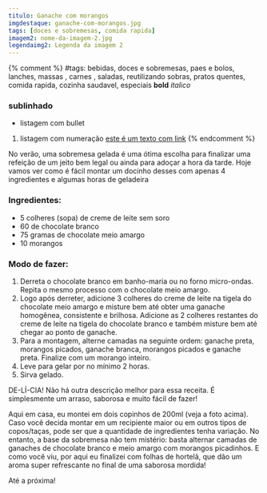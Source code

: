 ```yaml
---
titulo: Ganache com morangos 
imgdestaque: ganache-com-morangos.jpg
tags: [doces e sobremesas, comida rapida]
imagem2: nome-da-imagem-2.jpg
legendaimg2: Legenda da imagem 2
---
```

{% comment %}
#tags: bebidas, doces e sobremesas, paes e bolos, lanches, massas , carnes , saladas, reutilizando sobras, pratos quentes, comida rapida, cozinha saudavel, especiais
**bold**
*italico*
### sublinhado
* listagem com bullet
1. listagem com numeração
[este é um texto com link](https://www.enderecodolink.com)
{% endcomment %}

No verão, uma sobremesa gelada é uma ótima escolha para finalizar uma refeição de um jeito bem legal ou ainda para adoçar a hora da tarde. Hoje vamos ver como é fácil montar um docinho desses com apenas 4 ingredientes e algumas horas de geladeira 

### Ingredientes:

* 5 colheres (sopa) de creme de leite sem soro
* 60 de chocolate branco
* 75 gramas de chocolate meio amargo
* 10 morangos 

### Modo de fazer: 

1. Derreta o chocolate branco em banho-maria ou no forno micro-ondas. Repita o mesmo processo com o chocolate meio amargo. 
2. Logo após derreter, adicione 3 colheres do creme de leite na tigela do chocolate meio amargo e misture bem até obter uma ganache homogênea, consistente e brilhosa. Adicione as 2 colheres restantes do creme de leite na tigela do chocolate branco e também misture bem até chegar ao ponto de ganache. 
3. Para a montagem, alterne camadas na seguinte ordem: ganache preta, morangos picados, ganache branca, morangos picados e ganache preta. Finalize com um morango inteiro. 
4. Leve para gelar por no mínimo 2 horas. 
5. Sirva gelado. 

DE-LÍ-CIA! 
Não há outra descrição melhor para essa receita. É simplesmente um arraso, saborosa e muito fácil de fazer! 

Aqui em casa, eu montei em dois copinhos de 200ml (veja a foto acima). Caso você decida montar em um recipiente maior ou em outros tipos de copos/taças, pode ser que a quantidade de ingredientes tenha variação. No entanto, a base da sobremesa não tem mistério: basta alternar camadas de ganaches de chocolate branco e meio amargo com morangos picadinhos. E como você viu, por aqui eu finalizei com folhas de hortelã, que dão um aroma super refrescante no final de uma saborosa mordida!

Até a próxima!


